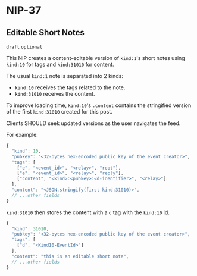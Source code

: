 
NIP-37
======

Editable Short Notes
--------------------

`draft` `optional`

This NIP creates a content-editable version of `kind:1`'s short notes using `kind:10` for tags and `kind:31010` for content. 

The usual `kind:1` note is separated into 2 kinds: 
- `kind:10` receives the tags related to the note. 
- `kind:31010` receives the content.

To improve loading time, `kind:10`'s `.content` contains the stringified version of the first `kind:31010` created for this post. 

Clients SHOULD seek updated versions as the user navigates the feed.

For example:

```js
{
  "kind": 10,
  "pubkey": "<32-bytes hex-encoded public key of the event creator>",
  "tags": [
    ["e", "<event_id>", "<relay>", "root"],
    ["e", "<event_id>", "<relay>", "reply"],
    ["content", "<kind>:<pubkey>:<d-identifier>", "<relay>"]
  ],
  "content": "<JSON.stringify(first kind:31010)>",
  // ...other fields
}
```

`kind:31010` then stores the content with a `d` tag with the `kind:10` id. 

```js
{
  "kind": 31010,
  "pubkey": "<32-bytes hex-encoded public key of the event creator>",
  "tags": [
    ["d", "<Kind10-EventId>"]
  ],
  "content": "this is an editable short note",
  // ...other fields
}
```